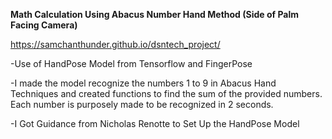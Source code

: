 **Math Calculation Using Abacus Number Hand Method (Side of Palm Facing Camera)**

https://samchanthunder.github.io/dsntech_project/

-Use of HandPose Model from Tensorflow and FingerPose

-I made the model recognize the numbers 1 to 9 in Abacus Hand Techniques and created functions to find the sum of the provided numbers. Each number is purposely made to be recognized in 2 seconds. 

-I Got Guidance from Nicholas Renotte to Set Up the HandPose Model
